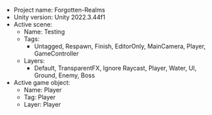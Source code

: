 <!-- UNITY CODE ASSIST INSTRUCTIONS START -->
- Project name: Forgotten-Realms
- Unity version: Unity 2022.3.44f1
- Active scene:
  - Name: Testing
  - Tags:
    - Untagged, Respawn, Finish, EditorOnly, MainCamera, Player, GameController
  - Layers:
    - Default, TransparentFX, Ignore Raycast, Player, Water, UI, Ground, Enemy, Boss
- Active game object:
  - Name: Player
  - Tag: Player
  - Layer: Player
<!-- UNITY CODE ASSIST INSTRUCTIONS END -->